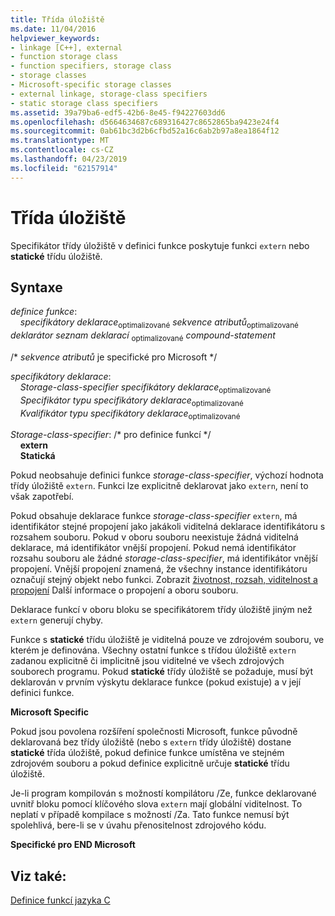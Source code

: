 ```yaml
---
title: Třída úložiště
ms.date: 11/04/2016
helpviewer_keywords:
- linkage [C++], external
- function storage class
- function specifiers, storage class
- storage classes
- Microsoft-specific storage classes
- external linkage, storage-class specifiers
- static storage class specifiers
ms.assetid: 39a79ba6-edf5-42b6-8e45-f94227603dd6
ms.openlocfilehash: d5664634687c689316427c8652865ba9423e24f4
ms.sourcegitcommit: 0ab61bc3d2b6cfbd52a16c6ab2b97a8ea1864f12
ms.translationtype: MT
ms.contentlocale: cs-CZ
ms.lasthandoff: 04/23/2019
ms.locfileid: "62157914"
---
```

# <a name="storage-class"></a>Třída úložiště

Specifikátor třídy úložiště v definici funkce poskytuje funkci `extern` nebo **statické** třídu úložiště.

## <a name="syntax"></a>Syntaxe

*definice funkce*:<br/>
&nbsp;&nbsp;&nbsp;&nbsp;*specifikátory deklarace*<sub>optimalizované</sub> *sekvence atributů*<sub>optimalizované</sub> *deklarátor* *seznam deklarací*  <sub>optimalizované</sub> *compound-statement*

/\* *sekvence atributů* je specifické pro Microsoft \*/

*specifikátory deklarace*:<br/>
&nbsp;&nbsp;&nbsp;&nbsp;*Storage-class-specifier* *specifikátory deklarace*<sub>optimalizované</sub><br/>
&nbsp;&nbsp;&nbsp;&nbsp;*Specifikátor typu* *specifikátory deklarace*<sub>optimalizované</sub><br/>
&nbsp;&nbsp;&nbsp;&nbsp;*Kvalifikátor typu* *specifikátory deklarace*<sub>optimalizované</sub>

*Storage-class-specifier*: /\* pro definice funkcí \*/<br/>
&nbsp;&nbsp;&nbsp;&nbsp;**extern**<br/>
&nbsp;&nbsp;&nbsp;&nbsp;**Statická**

Pokud neobsahuje definici funkce *storage-class-specifier*, výchozí hodnota třídy úložiště `extern`. Funkci lze explicitně deklarovat jako `extern`, není to však zapotřebí.

Pokud obsahuje deklarace funkce *storage-class-specifier* `extern`, má identifikátor stejné propojení jako jakákoli viditelná deklarace identifikátoru s rozsahem souboru. Pokud v oboru souboru neexistuje žádná viditelná deklarace, má identifikátor vnější propojení. Pokud nemá identifikátor rozsahu souboru ale žádné *storage-class-specifier*, má identifikátor vnější propojení. Vnější propojení znamená, že všechny instance identifikátoru označují stejný objekt nebo funkci. Zobrazit [životnost, rozsah, viditelnost a propojení](../c-language/lifetime-scope-visibility-and-linkage.md) Další informace o propojení a oboru souboru.

Deklarace funkcí v oboru bloku se specifikátorem třídy úložiště jiným než `extern` generují chyby.

Funkce s **statické** třídu úložiště je viditelná pouze ve zdrojovém souboru, ve kterém je definována. Všechny ostatní funkce s třídou úložiště `extern` zadanou explicitně či implicitně jsou viditelné ve všech zdrojových souborech programu. Pokud **statické** třídy úložiště se požaduje, musí být deklarován v prvním výskytu deklarace funkce (pokud existuje) a v její definici funkce.

**Microsoft Specific**

Pokud jsou povolena rozšíření společnosti Microsoft, funkce původně deklarovaná bez třídy úložiště (nebo s `extern` třídy úložiště) dostane **statické** třída úložiště, pokud definice funkce umístěna ve stejném zdrojovém souboru a pokud definice explicitně určuje **statické** třídu úložiště.

Je-li program kompilován s možností kompilátoru /Ze, funkce deklarované uvnitř bloku pomocí klíčového slova `extern` mají globální viditelnost. To neplatí v případě kompilace s možností /Za. Tato funkce nemusí být spolehlivá, bere-li se v úvahu přenositelnost zdrojového kódu.

**Specifické pro END Microsoft**

## <a name="see-also"></a>Viz také:

[Definice funkcí jazyka C](../c-language/c-function-definitions.md)
